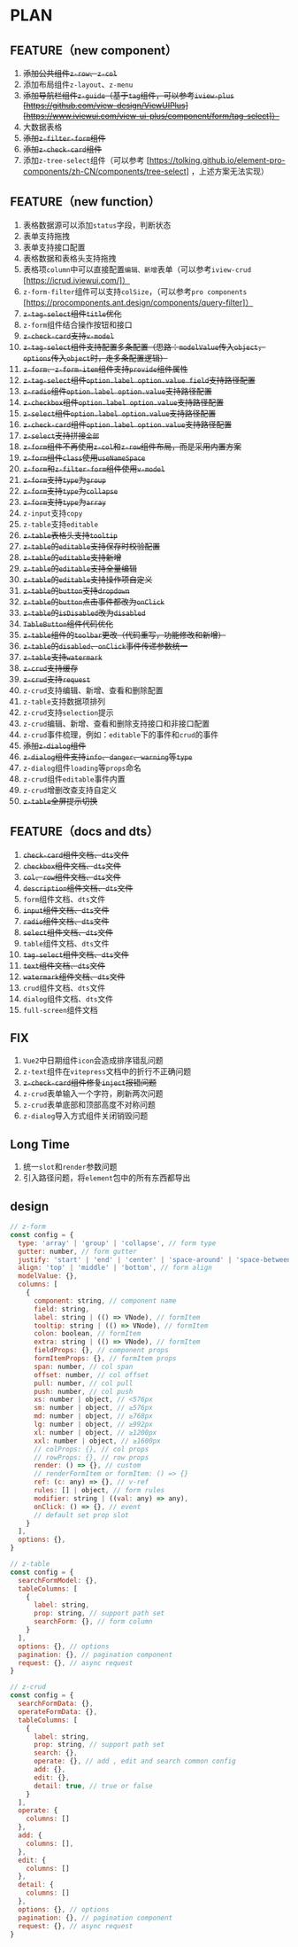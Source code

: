 # PLAN

## FEATURE（new component）

1. ~~添加公共组件`z-row`、`z-col`~~
2. 添加布局组件`z-layout`、`z-menu`
3. ~~添加导航栏组件`z-guide`（基于`tag`组件，可以参考`iview-plus` [https://github.com/view-design/ViewUIPlus] [https://www.iviewui.com/view-ui-plus/component/form/tag-select]）~~
4. 大数据表格
5. ~~添加`z-filter-form`组件~~
6. ~~添加`z-check-card`组件~~
7. 添加`z-tree-select`组件（可以参考 [https://tolking.github.io/element-pro-components/zh-CN/components/tree-select] ，上述方案无法实现）

## FEATURE（new function）

1. 表格数据源可以添加`status`字段，判断状态
2. 表单支持拖拽
3. 表单支持接口配置
4. 表格数据和表格头支持拖拽
5. 表格项`column`中可以直接配置`编辑、新增`表单（可以参考`iview-crud` [https://icrud.iviewui.com/]）
6. `z-form-filter`组件可以支持`colSize`，（可以参考`pro components` [https://procomponents.ant.design/components/query-filter]）
7. ~~`z-tag-select`组件`title`优化~~
8. `z-form`组件结合操作按钮和接口
9. ~~`z-check-card`支持`v-model`~~
10. ~~`z-tag-select`组件支持配置多条配置（思路：`modelValue`传入`object`，`options`传入`object`时，走多条配置逻辑）~~
11. ~~`z-form`、`z-form-item`组件支持`provide`组件属性~~
12. ~~`z-tag-select`组件`option.label option.value field`支持路径配置~~
13. ~~`z-radio`组件`option.label option.value`支持路径配置~~
14. ~~`z-checkbox`组件`option.label option.value`支持路径配置~~
15. ~~`z-select`组件`option.label option.value`支持路径配置~~
16. ~~`z-check-card`组件`option.label option.value`支持路径配置~~
17. ~~`z-select`支持拼接`全部`~~
18. ~~`z-form`组件不再使用`z-col`和`z-row`组件布局，而是采用内置方案~~
19. ~~`z-form`组件`class`使用`useNameSpace`~~
20. ~~`z-form`和`z-filter-form`组件使用`v-model`~~
21. ~~`z-form`支持`type`为`group`~~
22. ~~`z-form`支持`type`为`collapse`~~
23. ~~`z-form`支持`type`为`array`~~
24. `z-input`支持`copy`
25. `z-table`支持`editable`
26. ~~`z-table`表格头支持`tooltip`~~
27. ~~`z-table`的`editable`支持保存时校验配置~~
28. ~~`z-table`的`editable`支持新增~~
29. ~~`z-table`的`editable`支持全量编辑~~
30. ~~`z-table`的`editable`支持操作项自定义~~
31. ~~`z-table`的`button`支持`dropdown`~~
32. ~~`z-table`的`button`点击事件都改为`onClick`~~
33. ~~`z-table`的`isDisabled`改为`disabled`~~
34. ~~`TableButton`组件代码优化~~
35. ~~`z-table`组件的`toolbar`更改（代码重写，功能修改和新增）~~
36. ~~`z-table`的`disabled`、`onClick`事件传递参数统一~~
37. ~~`z-table`支持`watermark`~~
38. ~~`z-crud`支持缓存~~
39. ~~`z-crud`支持`request`~~
40. `z-crud`支持编辑、新增、查看和删除配置
41. `z-table`支持数据项排列
42. `z-crud`支持`selection`提示
43. `z-crud`编辑、新增、查看和删除支持接口和非接口配置
44. `z-crud`事件梳理，例如：`editable`下的事件和`crud`的事件
45. ~~添加`z-dialog`组件~~
46. ~~`z-dialog`组件支持`info`、`danger`、`warning`等`type`~~
47. `z-dialog`组件`loading`等`props`命名
48. `z-crud`组件`editable`事件内置
49. `z-crud`增删改查支持自定义
50. ~~`z-table`全屏提示切换~~

## FEATURE（docs and dts）

1. ~~`check-card`组件文档、`dts`文件~~
2. ~~`checkbox`组件文档、`dts`文件~~
3. ~~`col`、`row`组件文档、`dts`文件~~
4. ~~`description`组件文档、`dts`文件~~
5. `form`组件文档、`dts`文件
6. ~~`input`组件文档、`dts`文件~~
7. ~~`radio`组件文档、`dts`文件~~
8. ~~`select`组件文档、`dts`文件~~
9. `table`组件文档、`dts`文件
10. ~~`tag-select`组件文档、`dts`文件~~
11. ~~`text`组件文档、`dts`文件~~
12. ~~`watermark`组件文档、`dts`文件~~
13. `crud`组件文档、`dts`文件
14. `dialog`组件文档、`dts`文件
15. `full-screen`组件文档

## FIX

1. `Vue2`中日期组件`icon`会造成排序错乱问题
2. `z-text`组件在`vitepress`文档中的折行不正确问题
3. ~~`z-check-card`组件修复`inject`报错问题~~
4. `z-crud`表单输入一个字符，刷新两次问题
5. `z-crud`表单底部和顶部高度不对称问题
6. `z-dialog`导入方式组件关闭销毁问题

## Long Time

1. 统一`slot`和`render`参数问题
2. 引入路径问题，将`element`包中的所有东西都导出

## design

```js
// z-form
const config = {
  type: 'array' | 'group' | 'collapse', // form type
  gutter: number, // form gutter
  justify: 'start' | 'end' | 'center' | 'space-around' | 'space-between', // form justify
  align: 'top' | 'middle' | 'bottom', // form align
  modelValue: {},
  columns: [
    {
      component: string, // component name
      field: string,
      label: string | (() => VNode), // formItem
      tooltip: string | (() => VNode), // formItem
      colon: boolean, // formItem
      extra: string | (() => VNode), // formItem
      fieldProps: {}, // component props
      formItemProps: {}, // formItem props
      span: number, // col span
      offset: number, // col offset
      pull: number, // col pull
      push: number, // col push
      xs: number | object, // <576px
      sm: number | object, // ≥576px
      md: number | object, // ≥768px
      lg: number | object, // ≥992px
      xl: number | object, // ≥1200px
      xxl: number | object, // ≥1600px
      // colProps: {}, // col props
      // rowProps: {}, // row props
      render: () => {}, // custom
      // renderFormItem or formItem: () => {}
      ref: (c: any) => {}, // v-ref
      rules: [] | object, // form rules
      modifier: string | ((val: any) => any),
      onClick: () => {}, // event
      // default set prop slot
    }
  ],
  options: {},
}
```

```js
// z-table
const config = {
  searchFormModel: {},
  tableColumns: [
    {
      label: string,
      prop: string, // support path set
      searchForm: {}, // form column
    }
  ],
  options: {}, // options
  pagination: {}, // pagination component
  request: {}, // async request
}
```

```js
// z-crud
const config = {
  searchFormData: {},
  operateFormData: {},
  tableColumns: [
    {
      label: string,
      prop: string, // support path set
      search: {},
      operate: {}, // add , edit and search common config
      add: {},
      edit: {},
      detail: true, // true or false
    }
  ],
  operate: {
    columns: []
  },
  add: {
    columns: [],
  },
  edit: {
    columns: []
  },
  detail: {
    columns: []
  },
  options: {}, // options
  pagination: {}, // pagination component
  request: {}, // async request
}
```
